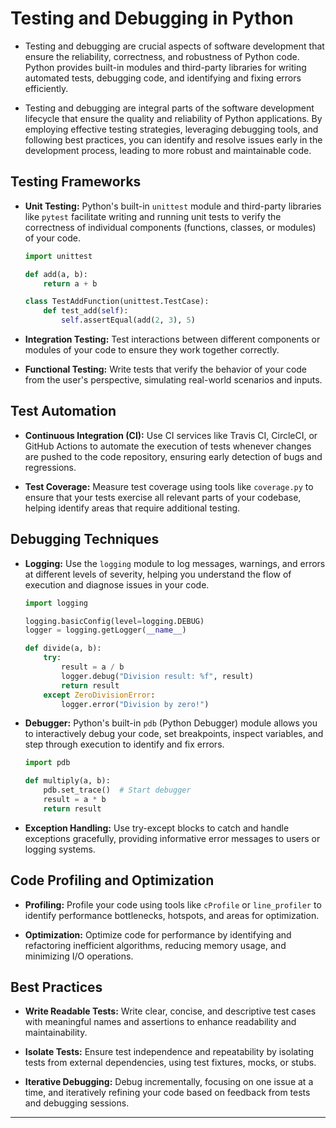 # Testing and Debugging in Python

- Testing and debugging are crucial aspects of software development that ensure the reliability, correctness, and robustness of Python code. Python provides built-in modules and third-party libraries for writing automated tests, debugging code, and identifying and fixing errors efficiently.

- Testing and debugging are integral parts of the software development lifecycle that ensure the quality and reliability of Python applications. By employing effective testing strategies, leveraging debugging tools, and following best practices, you can identify and resolve issues early in the development process, leading to more robust and maintainable code.

## Testing Frameworks

- **Unit Testing:** Python's built-in `unittest` module and third-party libraries like `pytest` facilitate writing and running unit tests to verify the correctness of individual components (functions, classes, or modules) of your code.

  ```python
  import unittest

  def add(a, b):
      return a + b

  class TestAddFunction(unittest.TestCase):
      def test_add(self):
          self.assertEqual(add(2, 3), 5)
  ```

- **Integration Testing:** Test interactions between different components or modules of your code to ensure they work together correctly.

- **Functional Testing:** Write tests that verify the behavior of your code from the user's perspective, simulating real-world scenarios and inputs.

## Test Automation

- **Continuous Integration (CI):** Use CI services like Travis CI, CircleCI, or GitHub Actions to automate the execution of tests whenever changes are pushed to the code repository, ensuring early detection of bugs and regressions.

- **Test Coverage:** Measure test coverage using tools like `coverage.py` to ensure that your tests exercise all relevant parts of your codebase, helping identify areas that require additional testing.

## Debugging Techniques

- **Logging:** Use the `logging` module to log messages, warnings, and errors at different levels of severity, helping you understand the flow of execution and diagnose issues in your code.

  ```python
  import logging

  logging.basicConfig(level=logging.DEBUG)
  logger = logging.getLogger(__name__)

  def divide(a, b):
      try:
          result = a / b
          logger.debug("Division result: %f", result)
          return result
      except ZeroDivisionError:
          logger.error("Division by zero!")
  ```

- **Debugger:** Python's built-in `pdb` (Python Debugger) module allows you to interactively debug your code, set breakpoints, inspect variables, and step through execution to identify and fix errors.

  ```python
  import pdb

  def multiply(a, b):
      pdb.set_trace()  # Start debugger
      result = a * b
      return result
  ```

- **Exception Handling:** Use try-except blocks to catch and handle exceptions gracefully, providing informative error messages to users or logging systems.

## Code Profiling and Optimization

- **Profiling:** Profile your code using tools like `cProfile` or `line_profiler` to identify performance bottlenecks, hotspots, and areas for optimization.

- **Optimization:** Optimize code for performance by identifying and refactoring inefficient algorithms, reducing memory usage, and minimizing I/O operations.

## Best Practices

- **Write Readable Tests:** Write clear, concise, and descriptive test cases with meaningful names and assertions to enhance readability and maintainability.

- **Isolate Tests:** Ensure test independence and repeatability by isolating tests from external dependencies, using test fixtures, mocks, or stubs.

- **Iterative Debugging:** Debug incrementally, focusing on one issue at a time, and iteratively refining your code based on feedback from tests and debugging sessions.

---